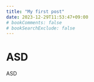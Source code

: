 ```yaml
---
title: "My first post"
date: 2023-12-29T11:53:47+09:00
# bookComments: false
# bookSearchExclude: false
---
```


# ASD

ASD